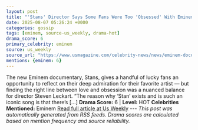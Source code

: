 ```yaml
---
layout: post
title: "'Stans' Director Says Some Fans Were Too 'Obsessed' With Eminem for Project"
date: 2025-08-07 05:26:24 +0000
categories: gossip
tags: [eminem, source-us_weekly, drama-hot]
drama_score: 6
primary_celebrity: eminem
source: us_weekly
source_url: "https://www.usmagazine.com/celebrity-news/news/eminem-documentary-stans-explores-fan-obsession-and-stan-culture/"
mentions: {eminem: 6}
---
```


The new Eminem documentary, Stans, gives a handful of lucky fans an opportunity to reflect on their deep admiration for their favorite artist — but finding the right line between love and obsession was a nuanced balance for director Steven Leckart. “The reason why ‘Stan’ exists and is such an iconic song is that there’s […] **Drama Score:** 6 | **Level:** HOT **Celebrities Mentioned:** Eminem [Read full article at Us Weekly](https://www.usmagazine.com/celebrity-news/news/eminem-documentary-stans-explores-fan-obsession-and-stan-culture/) --- *This post was automatically generated from RSS feeds. Drama scores are calculated based on mention frequency and source reliability.*